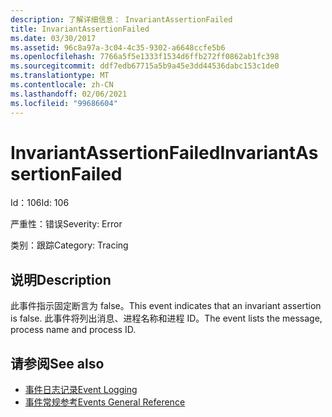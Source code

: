 ```yaml
---
description: 了解详细信息： InvariantAssertionFailed
title: InvariantAssertionFailed
ms.date: 03/30/2017
ms.assetid: 96c8a97a-3c04-4c35-9302-a6648ccfe5b6
ms.openlocfilehash: 7766a5f5e1333f1534d6ffb272ff0862ab1fc398
ms.sourcegitcommit: ddf7edb67715a5b9a45e3dd44536dabc153c1de0
ms.translationtype: MT
ms.contentlocale: zh-CN
ms.lasthandoff: 02/06/2021
ms.locfileid: "99686604"
---
```

# <a name="invariantassertionfailed"></a><span data-ttu-id="f61bb-103">InvariantAssertionFailed</span><span class="sxs-lookup"><span data-stu-id="f61bb-103">InvariantAssertionFailed</span></span>

<span data-ttu-id="f61bb-104">Id：106</span><span class="sxs-lookup"><span data-stu-id="f61bb-104">Id: 106</span></span>  
  
 <span data-ttu-id="f61bb-105">严重性：错误</span><span class="sxs-lookup"><span data-stu-id="f61bb-105">Severity: Error</span></span>  
  
 <span data-ttu-id="f61bb-106">类别：跟踪</span><span class="sxs-lookup"><span data-stu-id="f61bb-106">Category: Tracing</span></span>  
  
## <a name="description"></a><span data-ttu-id="f61bb-107">说明</span><span class="sxs-lookup"><span data-stu-id="f61bb-107">Description</span></span>  

 <span data-ttu-id="f61bb-108">此事件指示固定断言为 false。</span><span class="sxs-lookup"><span data-stu-id="f61bb-108">This event indicates that an invariant assertion is false.</span></span> <span data-ttu-id="f61bb-109">此事件将列出消息、进程名称和进程 ID。</span><span class="sxs-lookup"><span data-stu-id="f61bb-109">The event lists the message, process name and process ID.</span></span>  
  
## <a name="see-also"></a><span data-ttu-id="f61bb-110">请参阅</span><span class="sxs-lookup"><span data-stu-id="f61bb-110">See also</span></span>

- [<span data-ttu-id="f61bb-111">事件日志记录</span><span class="sxs-lookup"><span data-stu-id="f61bb-111">Event Logging</span></span>](index.md)
- [<span data-ttu-id="f61bb-112">事件常规参考</span><span class="sxs-lookup"><span data-stu-id="f61bb-112">Events General Reference</span></span>](events-general-reference.md)
